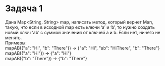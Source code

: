 # Задача 1   
Дана Map<String, String> map, написать метод, который вернет Мап, такую, что
если в исходной map есть ключи ‘a’ и ‘b’, то нужно создать новый ключ ‘ab’ с суммой значений от ключей a и b. 
Если нет, ничего не менять.  
  Примеры:  
mapAB({"a": "Hi", "b": "There"})  → {"a": "Hi", "ab": "HiThere", "b": "There"}  
mapAB({"a": "Hi"}) → {"a": "Hi"}  
mapAB({"b": "There"}) → {"b": "There"}  









  
